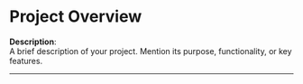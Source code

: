 # Project Overview

**Description**:  
A brief description of your project. Mention its purpose, functionality, or key features.

---
